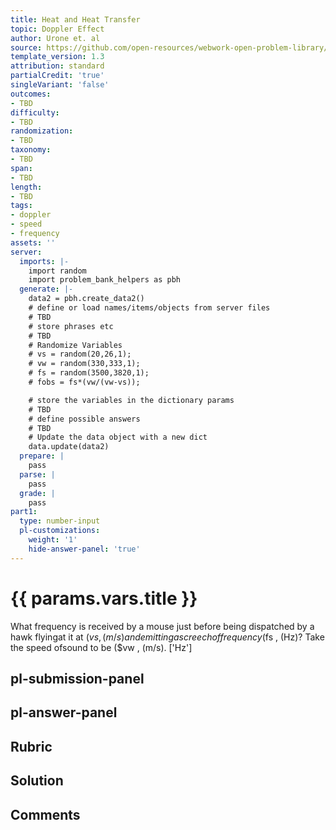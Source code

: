 ```yaml
---
title: Heat and Heat Transfer
topic: Doppler Effect
author: Urone et. al
source: https://github.com/open-resources/webwork-open-problem-library/tree/master/Contrib/BrockPhysics/College_Physics_Urone/17.Physics_of_Hearing/17-04.Doppler_Effect/NU_U17_17_04_003.pg
template_version: 1.3
attribution: standard
partialCredit: 'true'
singleVariant: 'false'
outcomes:
- TBD
difficulty:
- TBD
randomization:
- TBD
taxonomy:
- TBD
span:
- TBD
length:
- TBD
tags:
- doppler
- speed
- frequency
assets: ''
server:
  imports: |-
    import random
    import problem_bank_helpers as pbh
  generate: |-
    data2 = pbh.create_data2()
    # define or load names/items/objects from server files
    # TBD
    # store phrases etc
    # TBD
    # Randomize Variables
    # vs = random(20,26,1);
    # vw = random(330,333,1);
    # fs = random(3500,3820,1);
    # fobs = fs*(vw/(vw-vs));

    # store the variables in the dictionary params
    # TBD
    # define possible answers
    # TBD
    # Update the data object with a new dict
    data.update(data2)
  prepare: |
    pass
  parse: |
    pass
  grade: |
    pass
part1:
  type: number-input
  pl-customizations:
    weight: '1'
    hide-answer-panel: 'true'
---
```


# {{ params.vars.title }} 


What frequency is received by a mouse just before being dispatched by a hawk flyingat it at ($vs , (m/s) and emitting a screech of frequency ($fs , (Hz)? Take the speed ofsound to be ($vw , (m/s).
['Hz']

## pl-submission-panel 


## pl-answer-panel 


## Rubric 


## Solution 


## Comments 


